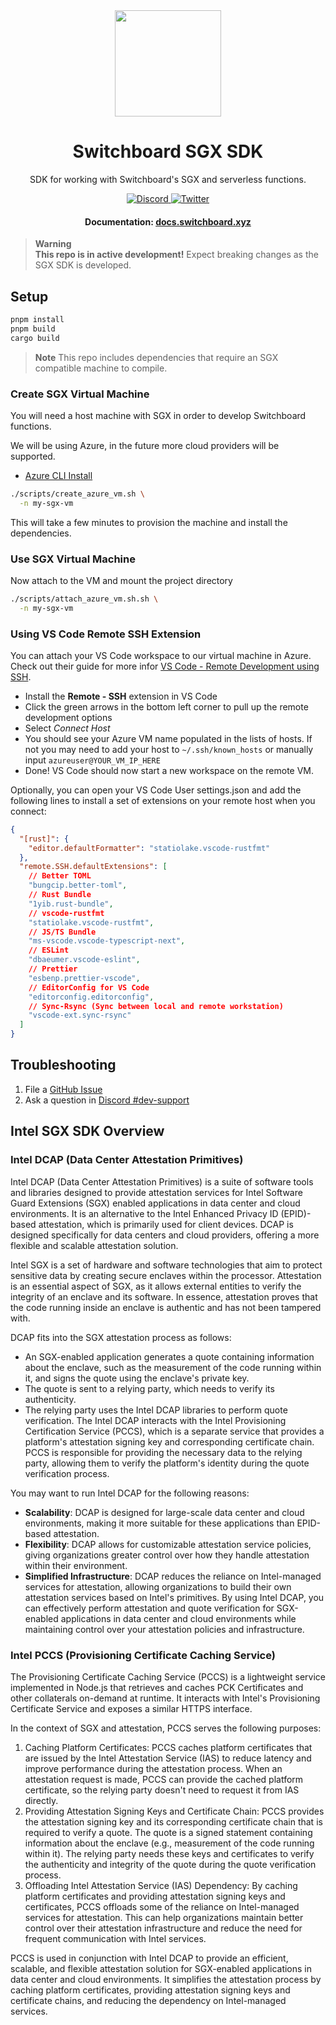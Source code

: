 <div align="center">
  <a href="#">
    <img height="170" src="https://github.com/switchboard-xyz/sbv2-core/raw/main/website/static/img/icons/switchboard/avatar.svg" />
  </a>

  <h1>Switchboard SGX SDK</h1>

  <p>SDK for working with Switchboard's SGX and serverless functions.</p>

  <p>
    <a href="https://discord.gg/switchboardxyz">
      <img alt="Discord" src="https://img.shields.io/discord/841525135311634443?color=blueviolet&logo=discord&logoColor=white">
    </a>
    <a href="https://twitter.com/switchboardxyz">
      <img alt="Twitter" src="https://img.shields.io/twitter/follow/switchboardxyz?label=Follow+Switchboard" />
    </a>
  </p>

  <h4>
    <strong>Documentation: </strong><a href="https://docs.switchboard.xyz">docs.switchboard.xyz</a>
  </h4>
</div>

> **Warning**
> <br /><strong>This repo is in active development!</strong> Expect breaking changes as the SGX SDK is developed.

## Setup

```bash
pnpm install
pnpm build
cargo build
```

> **Note**
> This repo includes dependencies that require an SGX compatible machine to compile.

### Create SGX Virtual Machine

You will need a host machine with SGX in order to develop Switchboard functions.

We will be using Azure, in the future more cloud providers will be supported.

- [Azure CLI Install](https://learn.microsoft.com/en-us/cli/azure/install-azure-cli)

```bash
./scripts/create_azure_vm.sh \
  -n my-sgx-vm
```

This will take a few minutes to provision the machine and install the dependencies.

### Use SGX Virtual Machine

Now attach to the VM and mount the project directory

```bash
./scripts/attach_azure_vm.sh.sh \
  -n my-sgx-vm
```

### Using VS Code Remote SSH Extension

You can attach your VS Code workspace to our virtual machine in Azure. Check out their guide for more infor [VS Code - Remote Development using SSH](https://code.visualstudio.com/docs/remote/ssh).

- Install the **Remote - SSH** extension in VS Code
- Click the green arrows in the bottom left corner to pull up the remote development options
- Select _Connect Host_
- You should see your Azure VM name populated in the lists of hosts. If not you may need to add your host to `~/.ssh/known_hosts` or manually input `azureuser@YOUR_VM_IP_HERE`
- Done! VS Code should now start a new workspace on the remote VM.

Optionally, you can open your VS Code User settings.json and add the following lines to install a set of extensions on your remote host when you connect:

```json
{
  "[rust]": {
    "editor.defaultFormatter": "statiolake.vscode-rustfmt"
  },
  "remote.SSH.defaultExtensions": [
    // Better TOML
    "bungcip.better-toml",
    // Rust Bundle
    "1yib.rust-bundle",
    // vscode-rustfmt
    "statiolake.vscode-rustfmt",
    // JS/TS Bundle
    "ms-vscode.vscode-typescript-next",
    // ESLint
    "dbaeumer.vscode-eslint",
    // Prettier
    "esbenp.prettier-vscode",
    // EditorConfig for VS Code
    "editorconfig.editorconfig",
    // Sync-Rsync (Sync between local and remote workstation)
    "vscode-ext.sync-rsync"
  ]
}
```

## Troubleshooting

1. File a
   [GitHub Issue](https://github.com/switchboard-xyz/sgx-sdk/issues/new)
2. Ask a question in
   [Discord #dev-support](https://discord.com/channels/841525135311634443/984343400377647144)

## Intel SGX SDK Overview

### Intel DCAP (Data Center Attestation Primitives)

Intel DCAP (Data Center Attestation Primitives) is a suite of software tools and
libraries designed to provide attestation services for Intel Software Guard
Extensions (SGX) enabled applications in data center and cloud environments. It
is an alternative to the Intel Enhanced Privacy ID (EPID)-based attestation,
which is primarily used for client devices. DCAP is designed specifically for
data centers and cloud providers, offering a more flexible and scalable
attestation solution.

Intel SGX is a set of hardware and software technologies that aim to protect
sensitive data by creating secure enclaves within the processor. Attestation is
an essential aspect of SGX, as it allows external entities to verify the
integrity of an enclave and its software. In essence, attestation proves that
the code running inside an enclave is authentic and has not been tampered with.

DCAP fits into the SGX attestation process as follows:

- An SGX-enabled application generates a quote containing information about the
  enclave, such as the measurement of the code running within it, and signs the
  quote using the enclave's private key.
- The quote is sent to a relying party, which needs to verify its authenticity.
- The relying party uses the Intel DCAP libraries to perform quote verification.
  The Intel DCAP interacts with the Intel Provisioning Certification Service
  (PCCS), which is a separate service that provides a platform's attestation
  signing key and corresponding certificate chain. PCCS is responsible for
  providing the necessary data to the relying party, allowing them to verify the
  platform's identity during the quote verification process.

You may want to run Intel DCAP for the following reasons:

- **Scalability**: DCAP is designed for large-scale data center and cloud
  environments, making it more suitable for these applications than EPID-based
  attestation.
- **Flexibility**: DCAP allows for customizable attestation service policies,
  giving organizations greater control over how they handle attestation within
  their environment.
- **Simplified Infrastructure**: DCAP reduces the reliance on Intel-managed
  services for attestation, allowing organizations to build their own
  attestation services based on Intel's primitives. By using Intel DCAP, you can
  effectively perform attestation and quote verification for SGX-enabled
  applications in data center and cloud environments while maintaining control
  over your attestation policies and infrastructure.

### Intel PCCS (Provisioning Certificate Caching Service)

The Provisioning Certificate Caching Service (PCCS) is a lightweight service
implemented in Node.js that retrieves and caches PCK Certificates and other
collaterals on-demand at runtime. It interacts with Intel's Provisioning
Certificate Service and exposes a similar HTTPS interface.

In the context of SGX and attestation, PCCS serves the following purposes:

1. Caching Platform Certificates: PCCS caches platform certificates that are
   issued by the Intel Attestation Service (IAS) to reduce latency and improve
   performance during the attestation process. When an attestation request is
   made, PCCS can provide the cached platform certificate, so the relying party
   doesn't need to request it from IAS directly.
2. Providing Attestation Signing Keys and Certificate Chain: PCCS provides the
   attestation signing key and its corresponding certificate chain that is
   required to verify a quote. The quote is a signed statement containing
   information about the enclave (e.g., measurement of the code running within
   it). The relying party needs these keys and certificates to verify the
   authenticity and integrity of the quote during the quote verification
   process.
3. Offloading Intel Attestation Service (IAS) Dependency: By caching platform
   certificates and providing attestation signing keys and certificates, PCCS
   offloads some of the reliance on Intel-managed services for attestation. This
   can help organizations maintain better control over their attestation
   infrastructure and reduce the need for frequent communication with Intel
   services.

PCCS is used in conjunction with Intel DCAP to provide an efficient, scalable,
and flexible attestation solution for SGX-enabled applications in data center
and cloud environments. It simplifies the attestation process by caching
platform certificates, providing attestation signing keys and certificate
chains, and reducing the dependency on Intel-managed services.
